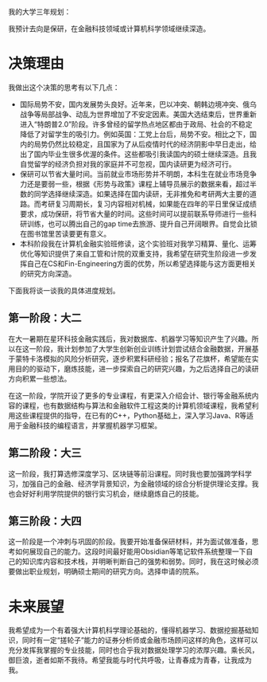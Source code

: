 我的大学三年规划：

我预计去向是保研，在金融科技领域或计算机科学领域继续深造。

# 决策理由

我做出这个决策的思考有以下几点：
- 国际局势不安，国内发展势头良好。近年来，巴以冲突、朝韩边境冲突、俄乌战争等局部战争、动乱为世界增加了不安定因素。美国大选结束后，世界重新进入“特朗普2.0”阶段。许多曾经的留学热点地区都由于政局、社会的不稳定降低了对留学生的吸引力。例如英国：工党上台后，局势不安。相比之下，国内的局势仍然比较稳定，且国家为了从后疫情时代的经济阴影中早日走出，给出了国内毕业生很多优渥的条件。这些都吸引我读国内的硕士继续深造。且我自觉留学的经济负担对我的家庭并不可忽视，国内读研更为经济可行。
- 保研可以节省大量时间。当前就业市场形势并不明朗，本科生在就业市场竞争力还是要弱一些，根据《形势与政策》课程上辅导员展示的数据来看，超过半数的同学选择继续深造。如果选择在国内读研，无非推免和考研两大主要的道路。而考研复习周期长，复习内容相对机械，如果能在四年的平日里保证成绩要求，成功保研，将节省大量的时间。这些时间可以提前联系导师进行一些科研训练，也可以腾出自己的gap time去旅游、提升自己开阔眼界。自觉会比锁在图书馆里苦读要更有意义。
- 本科阶段我在计算机金融实验班修读，这个实验班对我学习精算、量化、运筹优化等知识提供了来自工管和计院的双重支持，我希望在研究生阶段进一步发挥自己在CS和Fin-Engineering方面的优势，所以希望选择能与这方面更相关的研究方向深造。

下面我将谈一谈我的具体进度规划。
## 第一阶段：大二

在大一暑期在星环科技金融实践后，我对数据库、机器学习等知识产生了兴趣。所以在这一阶段，我计划参加了大学生创新创业训练计划尝试结合金融数据，开展基于蒙特卡洛模拟的风险分析研究，逐步积累科研经验；报名了花旗杯，希望能在实用目的的驱动下，磨炼技能，进一步探索自己的研究兴趣，为之后选择自己的读研方向积累一些想法。

在这一阶段，学院开设了更多的专业课程，有更深入介绍会计、银行等金融系统内容的课程，也有数据结构与算法和金融软件工程这类的计算机领域课程，我希望利用这些课程提供的指导，在已有的C++，Python基础上，深入学习Java、R等适用于金融科技的编程语言，并掌握机器学习框架。

## 第二阶段：大三

这一阶段，我打算选修深度学习、区块链等前沿课程。同时我也要加强跨学科学习，加强自己的金融、经济学背景知识，为金融领域的综合分析提供理论支撑。我也会好好利用学院提供的银行实习机会，继续磨炼自己的技能。

## 第三阶段：大四

这一阶段是一个冲刺与巩固的阶段。我要开始准备保研材料，并为面试做准备，思考如何展现自己的能力。这段时间最好能用Obsidian等笔记软件系统整理一下自己的知识库内容和技术栈，并明晰判断自己的强势和弱势。同时，我在这时候必须要做出职业规划，明确硕士期间的研究方向。选择申请的院系。

# 未来展望

我希望成为一个有着强大计算机科学理论基础的，懂得机器学习、数据挖掘基础知识，同时有一定“搓轮子”能力的证券分析师或金融市场顾问这样的角色，这样可以充分发挥我掌握的专业技能，同时也合乎我对数据处理学习的浓厚兴趣。乘长风，御巨浪，逝者如斯不我待。希望我能与时代共呼吸，让青春成为青春，让我成为我。
